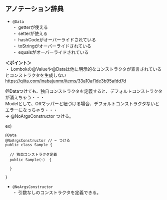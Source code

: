 ## アノテーション辞典
- ```@Data```  
・ getterが使える  
・ setterが使える  
・ hashCodeがオーバーライドされている  
・ toStringがオーバーライドされている  
・ equalsがオーバーライドされている  

**＜ポイント＞**  
・ Lombokの@Valueや@Dataは他に明示的なコンストラクタが宣言されているとコンストラクタを生成しない
https://qiita.com/inabajunmr/items/33a10af1de3b95afdd7d

@Dataつけても、独自コンストラクタを定義すると、デフォルトコンストラクタが消えちゃう・・・  
Modelとして、ORマッパーと紐づける場合、デフォルトコンストラクタないとエラーになっちゃう・・・  
→ @NoArgsConstructor つける。

ex)

```
@Data
@NoArgsConstructor // ← つける
public class Sample {
  
  // 独自コンストラクタ定義
  public Sample(~） {
  
  }

}
```

- ```@NoArgsConstructor```  
・ 引数なしのコンストラクタを定義できる。
